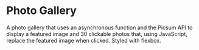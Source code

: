 # Photo Gallery
 A photo gallery that uses an asynchronous function and the Picsum API to display a featured image and 30 clickable photos that, using JavaScript, replace the featured image when clicked. Styled with flexbox.
